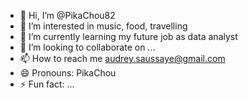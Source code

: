 - 👋 Hi, I’m @PikaChou82
- 👀 I’m interested in music, food, travelling
- 🌱 I’m currently learning my future job as data analyst
- 💞️ I’m looking to collaborate on ...
- 📫 How to reach me audrey.saussaye@gmail.com
- 😄 Pronouns: PikaChou
- ⚡ Fun fact: ...

<!---
PikaChou82/PikaChou82 is a ✨ special ✨ repository because its `README.md` (this file) appears on your GitHub profile.
You can click the Preview link to take a look at your changes.
--->
